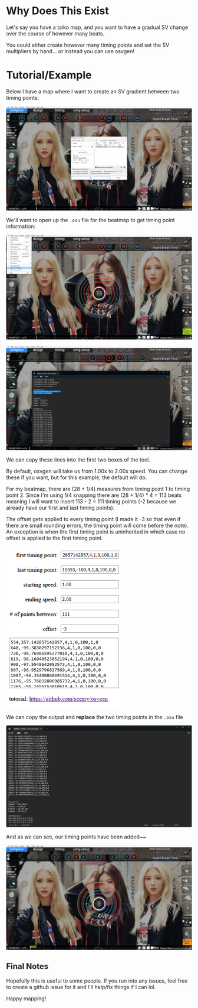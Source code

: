 # Why Does This Exist
Let's say you have a taiko map, and you want to have a gradual SV change over the course of however many beats.

You could either create however many timing points and set the SV multipliers by hand... or instead you can use osvgen!

# Tutorial/Example
Below I have a map where I want to create an SV gradient between two timing points:

![alt text](<スクリーンショット 2024-04-25 204631.png>)

We'll want to open up the `.osu` file for the beatmap to get timing point information:

![alt text](<スクリーンショット 2024-04-25 204706.png>)

![alt text](<スクリーンショット 2024-04-25 204822.png>)

We can copy these lines into the first two boxes of the tool.

By default, osvgen will take us from 1.00x to 2.00x speed. You can change these if you want, but for this example, the default will do.

For my beatmap, there are (28 + 1/4) measures from timing point 1 to timing point 2. Since I'm using 1/4 snapping there are (28 + 1/4) * 4 = 113 beats meaning I will want to insert 113 - 2 = 111 timing points (-2 because we already have our first and last timing points).

The offset gets applied to every timing point (I made it -3 so that even if there are small rounding errors, the timing point will come before the note). An exception is when the first timing point is uninherited in which case no offset is applied to the first timing point.

![alt text](<スクリーンショット 2024-04-25 204914.png>)

We can copy the output and **replace** the two timing points in the `.osu` file

![alt text](<スクリーンショット 2024-04-25 205129.png>)

And as we can see, our timing points have been added~~

![alt text](<スクリーンショット 2024-04-25 205655.png>)

## Final Notes
Hopefully this is useful to some people. If you run into any issues, feel free to create a github issue for it and I'll help/fix things if I can lol.

Happy mapping!
